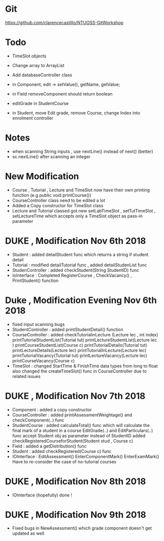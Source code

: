 # Git

https://github.com/clarencecastillo/NTUOSS-GitWorkshop

# Todo

- TimeSlot objects

- Change array to ArrayList

- Add databaseController class

- in Component, edit -> setValue(), getName, getValue;

- in Field removeComponent should return boolean

- editGrade in StudentCourse

- in Student, move Edit grade, remove Course, change Index into enrolment controller
# Notes
- when scanning String inputs , use nextLine() instead of next() (better)
- sc.nextLine() after scanning an integer 

# New Modification
- Course , Tutorial , Lecture and TimeSlot now have their own printing function
(e.g public void printCourse())
- CourseController class need to be edited a lot 
- Added a Copy constructor for TimeSlot class
- Lecture and Tutorial classed got new setLabTimeSlot , setTutTimeSlot , setLectureTime which accepts only a TimeSlot object as pass-in parameter
# DUKE , Modification Nov 6th 2018
- Student  : added detailStudent func which returns a string if student detail
- Tutorial : modified detailTutorial func , added detailStudenList func
- StudenController : added checkStudent(String StudentID) func
- IoInterface : Completed RegisterCourse , CheckVacancy() , PrintStudent() function 
# Duke , Modification Evening Nov 6th 2018
- fixed input scanning bugs
- StudentController : added printStudentDetail() function
- CourseController : added checkTutorialinLecture (Lecture lec , int index)
                     printTutorialStudentList(Tutorial tut)
                     printLectureStudentList(Lecture lec )
                     printCourseStudentList(Course c)
                     printTutorialDetails(Tutorial tut)
                     printLectureDetails(Lecture lec)
                     printTutorialInLecture(Lecture lec)
                     printTutorialVacancy(Tutorial tut)
                     printLectureVacancy(Lecture lec)
                     printCourseVacancy(Course c)
 - TimeSlot : changed StartTime & FinishTime data types from long to float 
              also changed the createTimeSlot() func in CourseController due to related issues
         
# DUKE , Modification Nov 7th 2018
- Component : added a copy constructor
- CourseController : added printAssessmentWeightage() and checkComponent(..) func
- StudentCourse : added calculateTotal() func which will calculate the final mark of a student in a course
                  EditGrade(..) and EditParticulars(..) func accept Student obj as parameter instead of StudentID
                  added checkRegisteredCourseforStudent(Student stud , Course c)
- Field : added a getDistribution() func
- Student : added checkRegistered(Course c) func
- IOInterface : EditAssessment()
                EnterComponentMark()
                EnterExamMark()
                Have to re-consider the case of no-tutorial courses
 # DUKE , Modification Nov 8th 2018
 - IOInterface (hopefully) done !
# DUKE , Modification Nov 9th 2018
- Fixed bugs in NewAssessment() which grade component doesn't get updated as well
